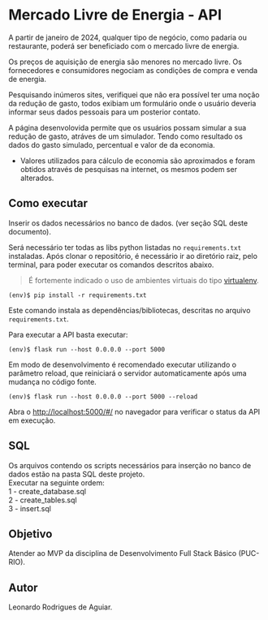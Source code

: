 # Mercado Livre de Energia - API

A partir de janeiro de 2024, qualquer tipo de negócio, como padaria ou restaurante, poderá ser beneficiado com o mercado livre de energia.

Os preços de aquisição de energia são menores no mercado livre.
Os fornecedores e consumidores negociam as condições de compra e venda de energia. 

Pesquisando inúmeros sites, verifiquei que não era possível ter uma noção da redução de gasto, 
todos exibiam um formulário onde o usuário deveria informar seus dados pessoais 
para um posterior contato.<br>

A página desenvolovida permite que os usuários possam simular a sua redução de gasto, atráves de um simulador. Tendo como resultado os dados do gasto simulado, percentual e valor de  da economia.<br>

* Valores utilizados para cálculo de economia são aproximados e foram obtidos através de pesquisas na internet, os mesmos podem ser alterados.


## Como executar

Inserir os dados necessários no banco de dados. (ver seção SQL deste documento).

Será necessário ter todas as libs python listadas no `requirements.txt` instaladas.
Após clonar o repositório, é necessário ir ao diretório raiz, pelo terminal, para poder executar os comandos descritos abaixo.

> É fortemente indicado o uso de ambientes virtuais do tipo [virtualenv](https://virtualenv.pypa.io/en/latest/installation.html).

```
(env)$ pip install -r requirements.txt
```

Este comando instala as dependências/bibliotecas, descritas no arquivo `requirements.txt`.

Para executar a API  basta executar:

```
(env)$ flask run --host 0.0.0.0 --port 5000
```

Em modo de desenvolvimento é recomendado executar utilizando o parâmetro reload, que reiniciará o servidor
automaticamente após uma mudança no código fonte. 

```
(env)$ flask run --host 0.0.0.0 --port 5000 --reload
```

Abra o [http://localhost:5000/#/](http://localhost:5000/#/) no navegador para verificar o status da API em execução.

## SQL

Os arquivos contendo os scripts necessários para inserção no banco de dados estão na pasta SQL deste projeto.<br>
Executar na seguinte ordem:<br>
1 - create_database.sql<br>
2 - create_tables.sql<br>
3 - insert.sql<br>

## Objetivo

Atender ao MVP da disciplina de Desenvolvimento Full Stack Básico (PUC-RIO).

## Autor

Leonardo Rodrigues de Aguiar.


